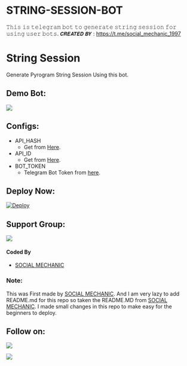 # STRING-SESSION-BOT
𝚃𝚑𝚒𝚜 𝚒𝚜 𝚝𝚎𝚕𝚎𝚐𝚛𝚊𝚖 𝚋𝚘𝚝 𝚝𝚘 𝚐𝚎𝚗𝚎𝚛𝚊𝚝𝚎 𝚜𝚝𝚛𝚒𝚗𝚐 𝚜𝚎𝚜𝚜𝚒𝚘𝚗 𝚏𝚘𝚛 𝚞𝚜𝚒𝚗𝚐 𝚞𝚜𝚎𝚛 𝚋𝚘𝚝𝚜.                       𝘾𝙍𝙀𝘼𝙏𝙀𝘿 𝘽𝙔 : https://t.me/social_mechanic_1997 
# String Session
Generate Pyrogram String Session Using this bot.

## Demo Bot:
<a href="https://t.me/social_mechanic"><img src="https://img.shields.io/badge/Telegram-Bot-blue.svg?logo=telegram"></a>

## Configs:
- API_HASH
  - Get from [Here](https://my.telegram.org).
- API_ID
  - Get from [Here](https://my.telegram.org).
- BOT_TOKEN
  - Telegram Bot Token from [here](https://telegram.dog/BotFather).

## Deploy Now:
[![Deploy](https://www.herokucdn.com/deploy/button.svg)](https://heroku.com/deploy?template=https://github.com/SOCIAL-MECHANIC-1997/STRING-SESSION-BOT)

## Support Group:
<a href="https://telegram.dog/Ns_Bot_supporters"><img src="https://img.shields.io/badge/Telegram-Join%20Telegram%20Group-blue.svg?logo=telegram"></a>

#### Coded By
- [SOCIAL MECHANIC](https://github.com/SOCIAL-MECHANIC-1997)


### Note:
This was First made by [SOCIAL MECHANIC](https://github.com/SOCIAL-MECHANIC-1997.). And I am very lazy to add README.md for this repo so taken the README.MD from [SOCIAL MECHANIC](https://github.com/SOCIAL-MECHANIC-1997). I made small changes in this repo to make easy for the beginners to deploy.

## Follow on:
<p align="left">
<a href="https://github.com/SOCIAL-MECHANIC-1997"><img src="https://img.shields.io/badge/GitHub-Follow%20on%20GitHub-inactive.svg?logo=github"></a>
</p>
<p align="left">
<a href="https://youtube.com/channel/UCRcRXNwpjSfobVWOhkbcSrQ"><img src="https://img.shields.io/badge/YouTube-Channel-red.svg?logo=youtube"></a>
</p>
